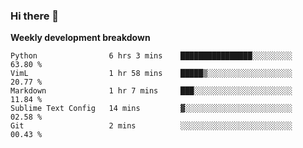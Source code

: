 ### Hi there 👋


**Weekly development breakdown**

<!--START_SECTION:waka-->
```text
Python                6 hrs 3 mins    ████████████████░░░░░░░░░   63.80 % 
VimL                  1 hr 58 mins    █████▒░░░░░░░░░░░░░░░░░░░   20.77 % 
Markdown              1 hr 7 mins     ███░░░░░░░░░░░░░░░░░░░░░░   11.84 % 
Sublime Text Config   14 mins         ▓░░░░░░░░░░░░░░░░░░░░░░░░   02.58 % 
Git                   2 mins          ░░░░░░░░░░░░░░░░░░░░░░░░░   00.43 % 
```
<!--END_SECTION:waka-->
